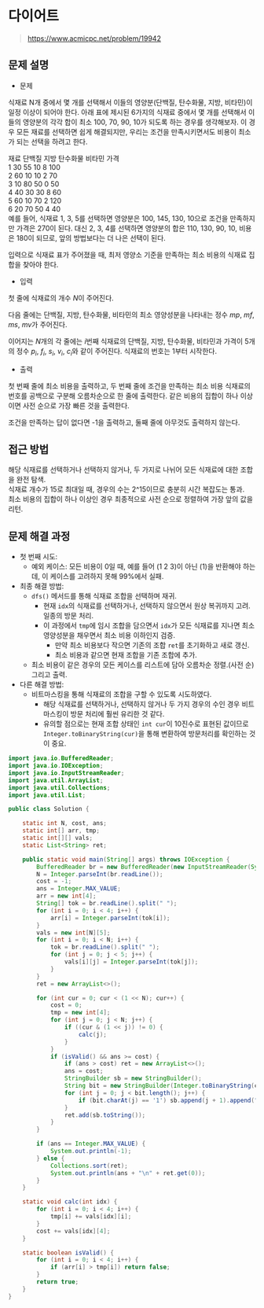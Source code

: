 # 다이어트

> https://www.acmicpc.net/problem/19942

## 문제 설명

- 문제

식재료 N개 중에서 몇 개를 선택해서 이들의 영양분(단백질, 탄수화물, 지방, 비타민)이 일정 이상이 되어야 한다. 아래 표에 제시된 6가지의 식재료 중에서 몇 개를 선택해서 이들의 영양분의 각각 합이 최소 100,
70, 90, 10가 되도록 하는 경우를 생각해보자. 이 경우 모든 재료를 선택하면 쉽게 해결되지만, 우리는 조건을 만족시키면서도 비용이 최소가 되는 선택을 하려고 한다.

재료 단백질 지방 탄수화물 비타민 가격  
1 30 55 10 8 100  
2 60 10 10 2 70  
3 10 80 50 0 50  
4 40 30 30 8 60  
5 60 10 70 2 120  
6 20 70 50 4 40  
예를 들어, 식재료 1, 3, 5를 선택하면 영양분은 100, 145, 130, 10으로 조건을 만족하지만 가격은 270이 된다. 대신 2, 3, 4를 선택하면 영양분의 합은 110, 130, 90, 10, 비용은
180이 되므로, 앞의 방법보다는 더 나은 선택이 된다.

입력으로 식재료 표가 주어졌을 때, 최저 영양소 기준을 만족하는 최소 비용의 식재료 집합을 찾아야 한다.

- 입력

첫 줄에 식재료의 개수
$N$이 주어진다.

다음 줄에는 단백질, 지방, 탄수화물, 비타민의 최소 영양성분을 나타내는 정수
$mp$,
$mf$,
$ms$,
$mv$가 주어진다.

이어지는
$N$개의 각 줄에는
$i$번째 식재료의 단백질, 지방, 탄수화물, 비타민과 가격이 5개의 정수
$p_i$,
$f_i$,
$s_i$,
$v_i$,
$c_i$와 같이 주어진다. 식재료의 번호는 1부터 시작한다.

- 출력

첫 번째 줄에 최소 비용을 출력하고, 두 번째 줄에 조건을 만족하는 최소 비용 식재료의 번호를 공백으로 구분해 오름차순으로 한 줄에 출력한다. 같은 비용의 집합이 하나 이상이면 사전 순으로 가장 빠른 것을 출력한다.

조건을 만족하는 답이 없다면 -1을 출력하고, 둘째 줄에 아무것도 출력하지 않는다.

## 접근 방법

해당 식재료를 선택하거나 선택하지 않거나, 두 가지로 나뉘어 모든 식재료에 대한 조합을 완전 탐색.  
식재료 개수가 15로 최대일 때, 경우의 수는 2^15이므로 충분히 시간 복잡도는 통과.  
최소 비용의 집합이 하나 이상인 경우 최종적으로 사전 순으로 정렬하여 가장 앞의 값을 리턴.

## 문제 해결 과정

- 첫 번째 시도:
    - 예외 케이스: 모든 비용이 0일 때, 예를 들어 (1 2 3)이 아닌 (1)을 반환해야 하는데, 이 케이스를 고려하지 못해 99%에서 실패.
- 최종 해결 방법:
    - `dfs()` 메서드를 통해 식재료 조합을 선택하며 재귀.
        - 현재 `idx`의 식재료를 선택하거나, 선택하지 않으면서 원상 복귀까지 고려. 일종의 방문 처리.
        - 이 과정에서 `tmp`에 임시 조합을 담으면서 `idx`가 모든 식재료를 지나면 최소 영양성분을 채우면서 최소 비용 이하인지 검증.
            - 만약 최소 비용보다 작으면 기존의 조합 `ret`를 초기화하고 새로 갱신.
            - 최소 비용과 같으면 현재 조합을 기존 조합에 추가.
    - 최소 비용이 같은 경우의 모든 케이스를 리스트에 담아 오름차순 정렬.(사전 순) 그리고 출력.
- 다른 해결 방법:
    - 비트마스킹을 통해 식재료의 조합을 구할 수 있도록 시도하였다.
        - 해당 식재료를 선택하거나, 선택하지 않거나 두 가지 경우의 수인 경우 비트마스킹이 방문 처리에 훨씬 유리한 것 같다.
        - 유의할 점으로는 현재 조합 상태인 `int cur`이 10진수로 표현된 값이므로 `Integer.toBinaryString(cur)`을 통해 변환하여 방문처리를 확인하는 것이 중요.

```java
import java.io.BufferedReader;
import java.io.IOException;
import java.io.InputStreamReader;
import java.util.ArrayList;
import java.util.Collections;
import java.util.List;

public class Solution {

    static int N, cost, ans;
    static int[] arr, tmp;
    static int[][] vals;
    static List<String> ret;

    public static void main(String[] args) throws IOException {
        BufferedReader br = new BufferedReader(new InputStreamReader(System.in));
        N = Integer.parseInt(br.readLine());
        cost = -1;
        ans = Integer.MAX_VALUE;
        arr = new int[4];
        String[] tok = br.readLine().split(" ");
        for (int i = 0; i < 4; i++) {
            arr[i] = Integer.parseInt(tok[i]);
        }
        vals = new int[N][5];
        for (int i = 0; i < N; i++) {
            tok = br.readLine().split(" ");
            for (int j = 0; j < 5; j++) {
                vals[i][j] = Integer.parseInt(tok[j]);
            }
        }
        ret = new ArrayList<>();

        for (int cur = 0; cur < (1 << N); cur++) {
            cost = 0;
            tmp = new int[4];
            for (int j = 0; j < N; j++) {
                if ((cur & (1 << j)) != 0) {
                    calc(j);
                }
            }
            if (isValid() && ans >= cost) {
                if (ans > cost) ret = new ArrayList<>();
                ans = cost;
                StringBuilder sb = new StringBuilder();
                String bit = new StringBuilder(Integer.toBinaryString(cur)).reverse().toString();
                for (int j = 0; j < bit.length(); j++) {
                    if (bit.charAt(j) == '1') sb.append(j + 1).append(" ");
                }
                ret.add(sb.toString());
            }
        }

        if (ans == Integer.MAX_VALUE) {
            System.out.println(-1);
        } else {
            Collections.sort(ret);
            System.out.println(ans + "\n" + ret.get(0));
        }
    }

    static void calc(int idx) {
        for (int i = 0; i < 4; i++) {
            tmp[i] += vals[idx][i];
        }
        cost += vals[idx][4];
    }

    static boolean isValid() {
        for (int i = 0; i < 4; i++) {
            if (arr[i] > tmp[i]) return false;
        }
        return true;
    }
}
```